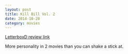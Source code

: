```yaml
---
layout: post
title: Kill Bill Vol. 2 
date: 2014-10-28
category: movies
---
```

 
[LetterboxD review link](http://letterboxd.com/samarthbhaskar/film/kill-bill-vol-2/)

More personality in 2 movies than you can shake a stick at.
